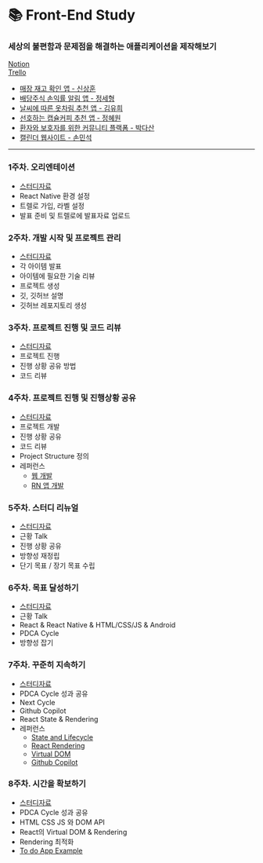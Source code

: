 # 📚 Front-End Study

### 세상의 불편함과 문제점을 해결하는 애플리케이션을 제작해보기

[Notion](https://bit.ly/3xsPI2D)\
[Trello](https://trello.com/b/z5qDMuaM/%EB%8F%99%EC%95%84%EB%8C%80-front-end-%EC%8A%A4%ED%84%B0%EB%94%94)

- [매장 재고 확인 앱 - 신상훈](https://github.com/rhfo124/Inventory)
- [배당주식 손익률 알림 앱 - 정세형](https://github.com/pos1504/dividend-stock)
- [날씨에 따른 옷차림 추천 앱 - 김유희](https://github.com/hapen7535/What-do-I-put-on)
- [선호하는 캡슐커피 추천 앱 - 정혜원](https://github.com/Jeonghy0517/CapsulePick)
- [환자와 보호자를 위한 커뮤니티 플랙폼 - 박다산](https://github.com/daa012/for-patient)
- [캘린더 웹사이트 - 손민석](https://github.com/minseok220/hobby)

---

### 1주차. 오리엔테이션

- [스터디자료](https://www.slideshare.net/YOONSANGYANG/1pdf-251729520)
- React Native 환경 설정
- 트렐로 가입, 라벨 설정
- 발표 준비 및 트렐로에 발표자료 업로드

### 2주차. 개발 시작 및 프로젝트 관리

- [스터디자료](https://www.slideshare.net/YOONSANGYANG/2pdf-251738572)
- 각 아이템 발표
- 아이템에 필요한 기술 리뷰
- 프로젝트 생성
- 깃, 깃허브 설명
- 깃허브 레포지토리 생성

### 3주차. 프로젝트 진행 및 코드 리뷰

- [스터디자료](https://trello.com/c/MUsgI06y)
- 프로젝트 진행
- 진행 상황 공유 방법
- 코드 리뷰

### 4주차. 프로젝트 진행 및 진행상황 공유

- [스터디자료](https://trello.com/c/6rrC65jK)
- 프로젝트 개발
- 진행 상황 공유
- 코드 리뷰
- Project Structure 정의
- 레퍼런스
  - [웹 개발](https://trello.com/c/8XxVYlsH)
  - [RN 앱 개발](https://trello.com/c/8Sk5h1Xp)

### 5주차. 스터디 리뉴얼

- [스터디자료](https://trello.com/c/j58Ax2i4)
- 근황 Talk
- 진행 상황 공유
- 방향성 재정립
- 단기 목표 / 장기 목표 수립

### 6주차. 목표 달성하기

- [스터디자료](https://trello.com/c/rlMmSCET)
- 근황 Talk
- React & React Native & HTML/CSS/JS & Android
- PDCA Cycle
- 방향성 잡기

### 7주차. 꾸준히 지속하기

- [스터디자료](https://trello.com/c/HuV4los9)
- PDCA Cycle 성과 공유
- Next Cycle
- Github Copilot
- React State & Rendering
- 레퍼런스
  - [State and Lifecycle](https://ko.reactjs.org/docs/state-and-lifecycle.html)
  - [React Rendering](https://meetup.toast.com/posts/110)
  - [Virtual DOM](https://ko.reactjs.org/docs/faq-internals.html)
  - [Github Copilot](https://docs.github.com/en/copilot/getting-started-with-github-copilot/getting-started-with-github-copilot-in-visual-studio-code)

### 8주차. 시간을 확보하기

- [스터디자료](https://trello.com/c/4WWZBEUo)
- PDCA Cycle 성과 공유
- HTML CSS JS 와 DOM API
- React의 Virtual DOM & Rendering
- Rendering 최적화
- [To do App Example](https://github.com/donga-it-club/front-end-study/tree/main/TodoApp)
